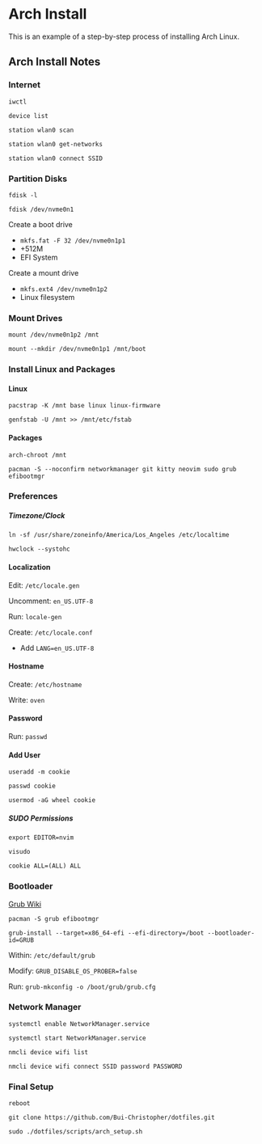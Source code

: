 # Arch Install
This is an example of a step-by-step process of installing Arch Linux.

## Arch Install Notes
### Internet
`iwctl`

`device list`

`station wlan0 scan`

`station wlan0 get-networks`

`station wlan0 connect SSID`

### Partition Disks
`fdisk -l`

`fdisk /dev/nvme0n1`

Create a boot drive
- `mkfs.fat -F 32 /dev/nvme0n1p1`
- +512M 
- EFI System

Create a mount drive
- `mkfs.ext4 /dev/nvme0n1p2`
- Linux filesystem

### Mount Drives
`mount /dev/nvme0n1p2 /mnt`

`mount --mkdir /dev/nvme0n1p1 /mnt/boot`

### Install Linux and Packages

#### Linux
`pacstrap -K /mnt base linux linux-firmware`

`genfstab -U /mnt >> /mnt/etc/fstab`

#### Packages 
`arch-chroot /mnt`

`pacman -S --noconfirm networkmanager git kitty neovim sudo grub efibootmgr`

### Preferences

##### Timezone/Clock
`ln -sf /usr/share/zoneinfo/America/Los_Angeles /etc/localtime`

`hwclock --systohc`

#### Localization
Edit: `/etc/locale.gen`

Uncomment: `en_US.UTF-8`

Run: `locale-gen`

Create: `/etc/locale.conf`
- Add `LANG=en_US.UTF-8`

#### Hostname
Create: `/etc/hostname`

Write: `oven`

#### Password
Run: `passwd`

#### Add User
`useradd -m cookie`

`passwd cookie`

`usermod -aG wheel cookie`

##### SUDO Permissions
`export EDITOR=nvim`

`visudo`

`cookie ALL=(ALL) ALL`

### Bootloader
[Grub Wiki](https://wiki.archlinux.org/title/GRUB)

`pacman -S grub efibootmgr`

`grub-install --target=x86_64-efi --efi-directory=/boot --bootloader-id=GRUB`

Within: `/etc/default/grub`

Modify: `GRUB_DISABLE_OS_PROBER=false`

Run: `grub-mkconfig -o /boot/grub/grub.cfg`

### Network Manager
`systemctl enable NetworkManager.service`

`systemctl start NetworkManager.service`

`nmcli device wifi list`

`nmcli device wifi connect SSID password PASSWORD`

### Final Setup
`reboot`

`git clone https://github.com/Bui-Christopher/dotfiles.git`

`sudo ./dotfiles/scripts/arch_setup.sh`

